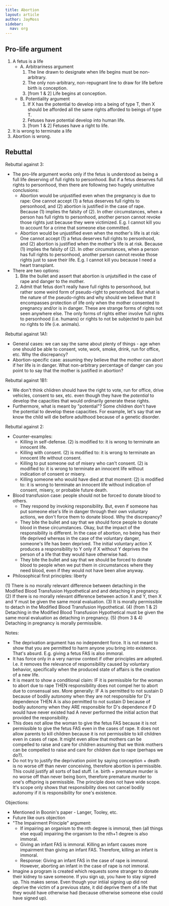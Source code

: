 ```yaml
---
title: Abortion
layout: article
author: JayMoss
sidebar:
  nav: org
---
```

## Pro-life argument

1. A fetus is a life
    - A. Arbitrariness argument
        1. The line drawn to designate when life begins must be non-arbitrary.
        2. The only non-arbitrary, non-repugnant line to draw for life before birth is conception.
        3. [from 1 & 2] Life begins at conception.
    - B. Potentiality argument
        1. If X has the potential to develop into a being of type T, then X should be afforded all the same rights afforded to beings of type T.
        2. Fetuses have potential develop into human life.
        3. [from 1 & 2] Fetuses have a right to life.
2. It is wrong to terminate a life
3. Abortion is wrong.

## Rebuttal

Rebuttal against 3:
- The pro-life argument works only if the fetus is understood as being a full life deserving of full rights to personhood. But if a fetus deserves full rights to personhood, then there are following two hugely unintuitive conclusions:
    - Abortion would be unjustified even when the pregnancy is due to rape: One cannot accept (1) a fetus deserves full rights to personhood, and (2) abortion is justified in the case of rape. Because (1) implies the falsity of (2). In other circumstances, when a person has full rights to personhood, another person cannot revoke those rights just because they were victimized. E.g. I cannot kill you to account for a crime that someone else committed.
    - Abortion would be unjustified even when the mother's life is at risk: One cannot accept (1) a fetus deserves full rights to personhood, and (2) abortion is justified when the mother's life is at risk. Because (1) implies the falsity of (2). In other circumstances, when a person has full rights to personhood, another person cannot revoke those rights just to save their life. E.g. I cannot kill you because I need a heart transplant.
- There are two options: 
    1. Bite the bullet and assert that abortion is unjutsified in the case of rape and danger to the mother.
    2. Admit that fetus don't really have full rights to personhood, but rather some weird form of pseudo-right to personhood. But what is the nature of the pseudo-rights and why should we believe that it encompasses protection of life only when the mother consented to pregnancy and/or is in danger. These are strange forms of rights not seen anywhere else. The only forms of rights either involve full rights to personhood (i.e. humans) or rights to not be subjected to pain but no rights to life (i.e. animals).

Rebuttal against 1A1:
- General cases: we can say the same about plenty of things - age when one should be able to consent, vote, work, smoke, drink, run for office, etc. Why the discrepancy?
- Abortion-specific case: assuming they believe that the mother can abort if her life is in danger. What non-arbitrary percentage of danger can you point to to say that the mother is justified in abortion? 

Rebuttal against 1B1:
- We don't think chlidren should have the right to vote, run for office, drive vehicles, consent to sex, etc. even though they have the *potential* to develop the capacities that would ordinarily generate these rights.
- Furthermore, what is meant by "potential"? Some children don't have the potential to develop these capacities. For example, let's say that we know the child will die before adulthood because of a genetic disorder.

Rebuttal against 2:
- Counter-examples: 
    - Killing in self-defense. (2) is modified to: it is wrong to terminate an innocent life. 
    - Killing with consent. (2) is modified to: it is wrong to terminate an innocent life without consent.
    - Killing to put someone out of misery who can't consent. (2) is modified to: it is wrong to terminate an innocent life without indication of consent or misery.
    - Killing someone who would have died at that moment: (2) is modified to: it is wrong to terminate an innocent life without indication of consent, misery, or probable future death.
- Blood transfusion case: people should not be forced to donate blood to others.
    - They respond by invoking responsibility. But, even if someone has put someone else's life in danger through their own voluntary actions, we don't force them to donate blood. Why the discrepancy?
    - They bite the bullet and say that we should force people to donate blood in these circumstances. Okay, but the impact of the responsibility is different. In the case of abortion, no being has their life deprived whereas in the case of the voluntary danger, someone's life has been deprived. The initial voluntary action X produces a responsibility to Y only if X without Y deprives the person of a life that they would have otherwise had.
    - They bite the bullet and say that we should be forced to donate blood to people when we put them in circumstances where they need blood, even if they would not have been alive anyway.
- Philosophical first principles: liberty

(1) There is no morally relevant difference between detaching in the Modified Blood Transfusion Hypothetical and and detaching in pregnancy.
(2) If there is no morally relevant difference between action X and Y, then X and Y must be given the same moral evaluation.
(3) It is morally permissible to detach in the Modified Blood Transfusion Hypothetical.
(4) (from 1 & 2) Detaching in the Modified Blood Transfusion Hypothetical must be given the same moral evaluation as detaching in pregnancy.
(5) (from 3 & 4) Detaching in pregnancy is morally permissible.


Notes:
- The deprivation argument has no independent force. It is not meant to show that you are permitted to harm anyone you bring into existence. That's absurd. E.g. giving a fetus FAS is also immoral.
- It has force only in a very narrow context if other principles are adopted. I.e. it removes the relevance of responsibility caused by voluntary behavior, specifically when the produced state of affairs is the creation of a new life.
- It is meant to show a conditional claim: IF it is permissible for the woman to abort due to rape THEN responsibility does not compel her to abort due to consensual sex. More generally: IF A is permitted to not sustain D because of bodily autonomy when they are not responsible for D's dependence THEN A is also permitted to not sustain D because of bodily autonomy when they ARE responsible for D's dependence if D would have never existed had A never performed the initial action that provided the responsibility.
- This does not allow the woman to give the fetus FAS because it is not permissible to give the fetus FAS even in the cases of rape. It does not allow parents to kill children because it is not permissible to kill children even in cases of rape. It might even allow that mothers can be compelled to raise and care for children assuming that we think mothers can be compelled to raise and care for children due to rape (perhaps we do?). 
- Do not try to justify the deprivation point by saying conception + death is no worse off than never conceiving, therefore abortion is permissible. This could justify all sorts of bad stuff. I.e. birth + premature murder is no worse off than never being born, therefore premature murder to one's offspring is permissible. The principle does not have wide scope. It's scope only shows that responsibility does not cancel bodily autonomy if it is responsibility for one's existence.

Objections:
- Mentioned in Boonin's paper - Langer, Tooley, etc.
- Future like ours objection
- "The Impairment Principle" argument:
    - If impairing an organism to the nth degree is immoral, then (all things else equal) impairing the organism to the nth+1 degree is also immoral.
    - Giving an infant FAS is immoral. Killing an infant causes more impairment than giving an infant FAS. Therefore, killing an infant is immoral.
    - Response: Giving an infant FAS in the case of rape is immoral. However, aborting an infant in the case of rape is not immoral. 
- Imagine a program is created which requests some stranger to donate their kidney to save someone. If you sign up, you have to stay signed up. This makes sense. Even though your intiial signing up did not deprive the victim of a previous state, it did deprive them of a life that they would have otherwise had (because otherwise someone else could have signed up).
